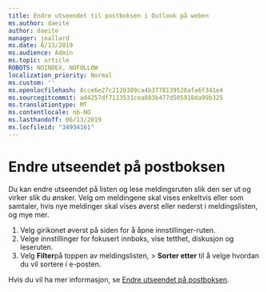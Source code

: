 ```yaml
---
title: Endre utseendet til postboksen i Outlook på weben
ms.author: daeite
author: daeite
manager: joallard
ms.date: 6/13/2019
ms.audience: Admin
ms.topic: article
ROBOTS: NOINDEX, NOFOLLOW
localization_priority: Normal
ms.custom: ''
ms.openlocfilehash: 8cce6e27c2120389ca4b3778139528afa6f341e4
ms.sourcegitcommit: ad4257df7113531cea883b477d505918da99b325
ms.translationtype: MT
ms.contentlocale: nb-NO
ms.lasthandoff: 06/13/2019
ms.locfileid: "34934161"
---
```

# <a name="change-the-look-of-your-mailbox"></a>Endre utseendet på postboksen

Du kan endre utseendet på listen og lese meldingsruten slik den ser ut og virker slik du ønsker. Velg om meldingene skal vises enkeltvis eller som samtaler, hvis nye meldinger skal vises øverst eller nederst i meldingslisten, og mye mer.

1. Velg girikonet øverst på siden for å åpne innstillinger-ruten.
1. Velge innstillinger for fokusert innboks, vise tetthet, diskusjon og leseruten.
1. Velg **Filter**på toppen av meldingslisten, > **Sorter etter** til å velge hvordan du vil sortere i e-posten.

Hvis du vil ha mer informasjon, se [Endre utseendet på postboksen](https://support.office.com/article/b41c2ecb-f23c-42b3-b7f8-659646d5e58c).